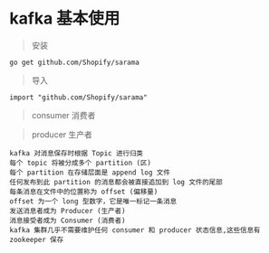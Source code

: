 
# kafka 基本使用

> 安装
```
go get github.com/Shopify/sarama
```

> 导入
```
import "github.com/Shopify/sarama"
```

> consumer 消费者

> producer 生产者

```
kafka 对消息保存时根据 Topic 进行归类
每个 topic 将被分成多个 partition (区)
每个 partition 在存储层面是 append log 文件
任何发布到此 partition 的消息都会被直接追加到 log 文件的尾部
每条消息在文件中的位置称为 offset (偏移量)
offset 为一个 long 型数字，它是唯一标记一条消息
发送消息者成为 Producer (生产者)
消息接受者成为 Consumer (消费者)
kafka 集群几乎不需要维护任何 consumer 和 producer 状态信息,这些信息有 zookeeper 保存
```
